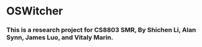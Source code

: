# OSWitcher
### This is a research project for CS8803 SMR, By Shichen Li, Alan Synn, James Luo, and Vitaly Marin.
